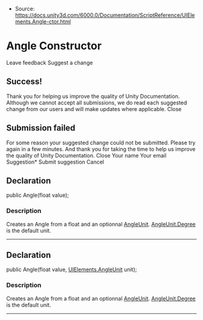 * Source: https://docs.unity3d.com/6000.0/Documentation/ScriptReference/UIElements.Angle-ctor.html

# Angle Constructor
Leave feedback
Suggest a change
## Success!
Thank you for helping us improve the quality of Unity Documentation. Although we cannot accept all submissions, we do read each suggested change from our users and will make updates where applicable.
Close
## Submission failed
For some reason your suggested change could not be submitted. Please <a>try again</a> in a few minutes. And thank you for taking the time to help us improve the quality of Unity Documentation.
Close
Your name Your email Suggestion* Submit suggestion
Cancel
## Declaration
public Angle(float value); 
### Description
Creates an Angle from a float and an optionnal [AngleUnit](https://docs.unity3d.com/6000.0/Documentation/ScriptReference/UIElements.AngleUnit.html). 
[AngleUnit.Degree](https://docs.unity3d.com/6000.0/Documentation/ScriptReference/UIElements.AngleUnit.Degree.html) is the default unit. 
* * *
## Declaration
public Angle(float value, [UIElements.AngleUnit](https://docs.unity3d.com/6000.0/Documentation/ScriptReference/UIElements.AngleUnit.html) unit); 
### Description
Creates an Angle from a float and an optionnal [AngleUnit](https://docs.unity3d.com/6000.0/Documentation/ScriptReference/UIElements.AngleUnit.html). 
[AngleUnit.Degree](https://docs.unity3d.com/6000.0/Documentation/ScriptReference/UIElements.AngleUnit.Degree.html) is the default unit. 
* * *
